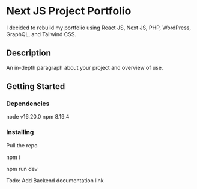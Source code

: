 # Next JS Project Portfolio

I decided to rebuild my portfolio using React JS, Next JS, PHP, WordPress, GraphQL, and Tailwind CSS.

## Description

An in-depth paragraph about your project and overview of use.

## Getting Started

### Dependencies

node v16.20.0
npm 8.19.4

### Installing

Pull the repo

npm i

npm run dev

Todo: Add Backend documentation link
